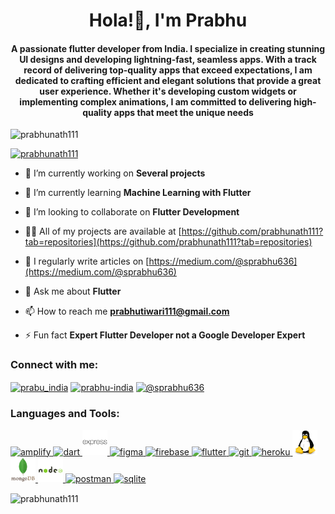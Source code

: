 <h1 align="center">Hola!👋, I'm Prabhu</h1>
<h4 align="center">A passionate flutter developer from India. I specialize in creating stunning UI designs and developing lightning-fast, seamless apps. With a track record of delivering top-quality apps that exceed expectations, I am dedicated to crafting efficient and elegant solutions that provide a great user experience. Whether it's developing custom widgets or implementing complex animations, I am committed to delivering high-quality apps that meet the unique needs</h4>

<p align="left"> <img src="https://komarev.com/ghpvc/?username=prabhunath111&label=Profile%20views&color=0e75b6&style=flat" alt="prabhunath111" /> </p>

<p align="left"> <a href="https://github.com/ryo-ma/github-profile-trophy"><img src="https://github-profile-trophy.vercel.app/?username=prabhunath111" alt="prabhunath111" /></a> </p>

- 🔭 I’m currently working on **Several projects**

- 🌱 I’m currently learning **Machine Learning with Flutter**

- 👯 I’m looking to collaborate on **Flutter Development**

- 👨‍💻 All of my projects are available at [https://github.com/prabhunath111?tab=repositories](https://github.com/prabhunath111?tab=repositories)

- 📝 I regularly write articles on [https://medium.com/@sprabhu636](https://medium.com/@sprabhu636)

- 💬 Ask me about **Flutter**

- 📫 How to reach me **prabhutiwari111@gmail.com**

- ⚡ Fun fact **Expert Flutter Developer not a Google Developer Expert**

<h3 align="left">Connect with me:</h3>
<p align="left">
<a href="https://twitter.com/prabu_india" target="blank"><img align="center" src="https://raw.githubusercontent.com/rahuldkjain/github-profile-readme-generator/master/src/images/icons/Social/twitter.svg" alt="prabu_india" height="30" width="40" /></a>
<a href="https://linkedin.com/in/prabhu-india" target="blank"><img align="center" src="https://raw.githubusercontent.com/rahuldkjain/github-profile-readme-generator/master/src/images/icons/Social/linked-in-alt.svg" alt="prabhu-india" height="30" width="40" /></a>
<a href="https://medium.com/@sprabhu636" target="blank"><img align="center" src="https://raw.githubusercontent.com/rahuldkjain/github-profile-readme-generator/master/src/images/icons/Social/medium.svg" alt="@sprabhu636" height="30" width="40" /></a>
</p>

<h3 align="left">Languages and Tools:</h3>
<p align="left"> <a href="https://aws.amazon.com/amplify/" target="_blank" rel="noreferrer"> <img src="https://docs.amplify.aws/assets/logo-dark.svg" alt="amplify" width="40" height="40"/> </a> <a href="https://dart.dev" target="_blank" rel="noreferrer"> <img src="https://www.vectorlogo.zone/logos/dartlang/dartlang-icon.svg" alt="dart" width="40" height="40"/> </a> <a href="https://expressjs.com" target="_blank" rel="noreferrer"> <img src="https://raw.githubusercontent.com/devicons/devicon/master/icons/express/express-original-wordmark.svg" alt="express" width="40" height="40"/> </a> <a href="https://www.figma.com/" target="_blank" rel="noreferrer"> <img src="https://www.vectorlogo.zone/logos/figma/figma-icon.svg" alt="figma" width="40" height="40"/> </a> <a href="https://firebase.google.com/" target="_blank" rel="noreferrer"> <img src="https://www.vectorlogo.zone/logos/firebase/firebase-icon.svg" alt="firebase" width="40" height="40"/> </a> <a href="https://flutter.dev" target="_blank" rel="noreferrer"> <img src="https://www.vectorlogo.zone/logos/flutterio/flutterio-icon.svg" alt="flutter" width="40" height="40"/> </a> <a href="https://git-scm.com/" target="_blank" rel="noreferrer"> <img src="https://www.vectorlogo.zone/logos/git-scm/git-scm-icon.svg" alt="git" width="40" height="40"/> </a> <a href="https://heroku.com" target="_blank" rel="noreferrer"> <img src="https://www.vectorlogo.zone/logos/heroku/heroku-icon.svg" alt="heroku" width="40" height="40"/> </a> <a href="https://www.linux.org/" target="_blank" rel="noreferrer"> <img src="https://raw.githubusercontent.com/devicons/devicon/master/icons/linux/linux-original.svg" alt="linux" width="40" height="40"/> </a> <a href="https://www.mongodb.com/" target="_blank" rel="noreferrer"> <img src="https://raw.githubusercontent.com/devicons/devicon/master/icons/mongodb/mongodb-original-wordmark.svg" alt="mongodb" width="40" height="40"/> </a> <a href="https://nodejs.org" target="_blank" rel="noreferrer"> <img src="https://raw.githubusercontent.com/devicons/devicon/master/icons/nodejs/nodejs-original-wordmark.svg" alt="nodejs" width="40" height="40"/> </a> <a href="https://postman.com" target="_blank" rel="noreferrer"> <img src="https://www.vectorlogo.zone/logos/getpostman/getpostman-icon.svg" alt="postman" width="40" height="40"/> </a> <a href="https://www.sqlite.org/" target="_blank" rel="noreferrer"> <img src="https://www.vectorlogo.zone/logos/sqlite/sqlite-icon.svg" alt="sqlite" width="40" height="40"/> </a> </p>

<p><img align="center" src="https://github-readme-stats.vercel.app/api/top-langs?username=prabhunath111&show_icons=true&locale=en&layout=compact" alt="prabhunath111" /></p>

